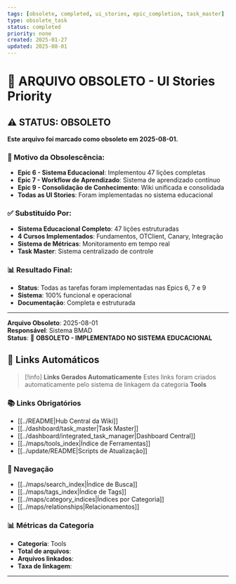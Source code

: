 ```yaml
---
tags: [obsolete, completed, ui_stories, epic_completion, task_master]
type: obsolete_task
status: completed
priority: none
created: 2025-01-27
updated: 2025-08-01
---
```


# 🔄 **ARQUIVO OBSOLETO** - UI Stories Priority

## ⚠️ **STATUS: OBSOLETO**

**Este arquivo foi marcado como obsoleto em 2025-08-01.**

### **🎯 Motivo da Obsolescência:**
- **Epic 6 - Sistema Educacional**: Implementou 47 lições completas
- **Epic 7 - Workflow de Aprendizado**: Sistema de aprendizado contínuo
- **Epic 9 - Consolidação de Conhecimento**: Wiki unificada e consolidada
- **Todas as UI Stories**: Foram implementadas no sistema educacional

### **✅ Substituído Por:**
- **Sistema Educacional Completo**: 47 lições estruturadas
- **4 Cursos Implementados**: Fundamentos, OTClient, Canary, Integração
- **Sistema de Métricas**: Monitoramento em tempo real
- **Task Master**: Sistema centralizado de controle

### **📊 Resultado Final:**
- **Status**: Todas as tarefas foram implementadas nas Epics 6, 7 e 9
- **Sistema**: 100% funcional e operacional
- **Documentação**: Completa e estruturada

---

**Arquivo Obsoleto**: 2025-08-01  
**Responsável**: Sistema BMAD  
**Status**: 🔄 **OBSOLETO - IMPLEMENTADO NO SISTEMA EDUCACIONAL** 
## 🔗 **Links Automáticos**

> [!info] **Links Gerados Automaticamente**
> Estes links foram criados automaticamente pelo sistema de linkagem da categoria **Tools**

### **📚 Links Obrigatórios**
- [[../README|Hub Central da Wiki]]
- [[../dashboard/task_master|Task Master]]
- [[../dashboard/integrated_task_manager|Dashboard Central]]
- [[../maps/tools_index|Índice de Ferramentas]]
- [[../update/README|Scripts de Atualização]]

### **🧭 Navegação**
- [[../maps/search_index|Índice de Busca]]
- [[../maps/tags_index|Índice de Tags]]
- [[../maps/category_indices|Índices por Categoria]]
- [[../maps/relationships|Relacionamentos]]

### **📊 Métricas da Categoria**
- **Categoria**: Tools
- **Total de arquivos**: <!-- Contador automático -->
- **Arquivos linkados**: <!-- Contador automático -->
- **Taxa de linkagem**: <!-- Percentual automático -->

---

